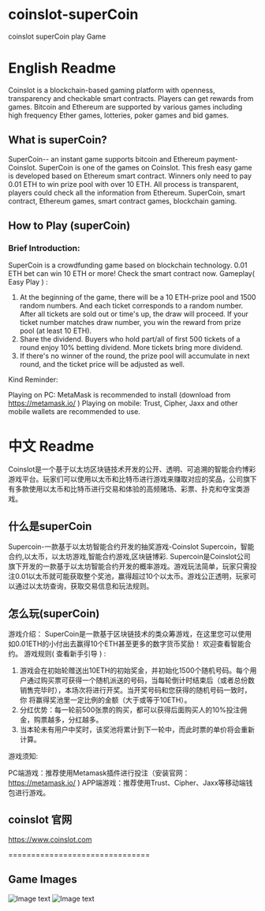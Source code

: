# coinslot-superCoin
coinslot superCoin play Game

# English Readme
Coinslot is a blockchain-based gaming platform with openness, transparency and checkable smart contracts. Players can get rewards from games. Bitcoin and Ethereum are supported by various games including high frequency Ether games, lotteries, poker games and bid games.

## What is superCoin?
SuperCoin-- an instant game supports bitcoin and Ethereum payment- Coinslot.
SuperCoin is one of the games on Coinslot. This fresh easy game is developed based on Ethereum smart contract. Winners only need to pay 0.01 ETH to win prize pool with over 10 ETH. All process is transparent, players could check all the information from Ethereum.
SuperCoin, smart contract, Ethereum games, smart contract games, blockchain gaming.

## How to Play (superCoin)

### Brief Introduction:
SuperCoin is a crowdfunding game based on blockchain technology. 0.01 ETH bet can win 10 ETH or more! Check the smart contract now.
Gameplay( Easy Play ) :

1. At the beginning of the game, there will be a 10 ETH-prize pool and 1500 random numbers. And each ticket corresponds to a random number. After all tickets are sold out or time's up, the 		draw will proceed. If your ticket number matches draw number, you win the reward from prize pool (at least 10 ETH).
2. Share the dividend. Buyers who hold part/all of first 500 tickets of a round enjoy 10% betting dividend. More tickets bring more dividend.
3. If there's no winner of the round, the prize pool will accumulate in next round, and the ticket price will be adjusted as well.

Kind Reminder:

Playing on PC: MetaMask is recommended to install (download from https://metamask.io/ )
Playing on mobile: Trust, Cipher, Jaxx and other mobile wallets are recommended to use.

# 中文 Readme
Coinslot是一个基于以太坊区块链技术开发的公开、透明、可追溯的智能合约博彩游戏平台。玩家们可以使用以太币和比特币进行游戏来赚取对应的奖品，公司旗下有多款使用以太币和比特币进行交易和体验的高频赌场、彩票、扑克和夺宝类游戏。
## 什么是superCoin
Supercoin-一款基于以太坊智能合约开发的抽奖游戏-Coinslot
Supercoin，智能合约,以太币，以太坊游戏,智能合约游戏,区块链博彩.
Supercoin是Coinslot公司旗下开发的一款基于以太坊智能合约开发的概率游戏。游戏玩法简单，玩家只需投注0.01以太币就可能获取整个奖池，赢得超过10个以太币。游戏公正透明，玩家可以通过以太坊查询，获取交易信息和玩法规则。
## 怎么玩(superCoin)
游戏介绍：
SuperCoin是一款基于区块链技术的类众筹游戏，在这里您可以使用如0.01ETH的小付出去赢得10个ETH甚至更多的数字货币奖励！ 欢迎查看智能合约。
游戏规则( 查看新手引导 ) :

1. 游戏会在初始轮赠送出10ETH的初始奖金，并初始化1500个随机号码。每个用户通过购买票可获得一个随机派送的号码，当每轮倒计时结束后（或者总份数销售完毕时），本场次将进行开奖。当开奖号码和您获得的随机号码一致时，你		将赢得奖池里一定比例的金额（大于或等于10ETH）。
2. 分红优势：每一轮前500张票的购买，都可以获得后面购买人的10%投注佣金，购票越多，分红越多。
3. 当本轮未有用户中奖时，该奖池将累计到下一轮中，而此时票的单价将会重新计算。

游戏须知:

PC端游戏：推荐使用Metamask插件进行投注（安装官网： https://metamask.io/ )
APP端游戏：推荐使用Trust、Cipher、Jaxx等移动端钱包进行游戏。

## coinslot 官网
https://www.coinslot.com

===============================
## Game Images
![Image text](https://github.com/CoinslotBV/superCoin/blob/master/gameImg/supercoin1.png)
![Image text](https://github.com/CoinslotBV/superCoin/blob/master/gameImg/supercoin2.png)

